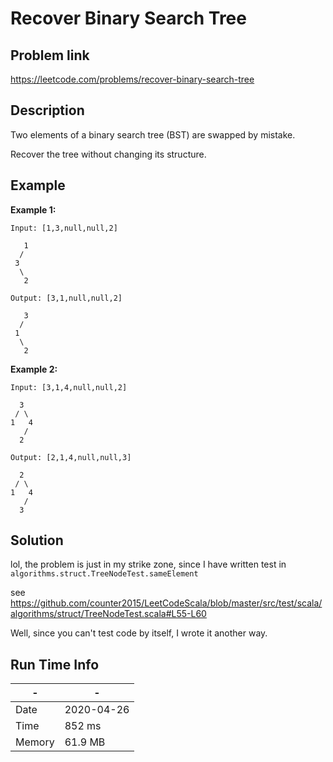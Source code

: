# Recover Binary Search Tree

## Problem link
https://leetcode.com/problems/recover-binary-search-tree

## Description

Two elements of a binary search tree (BST) are swapped by mistake.

Recover the tree without changing its structure.

## Example

**Example 1:**

```
Input: [1,3,null,null,2]

   1
  /
 3
  \
   2

Output: [3,1,null,null,2]

   3
  /
 1
  \
   2
```

**Example 2:**

```
Input: [3,1,4,null,null,2]

  3
 / \
1   4
   /
  2

Output: [2,1,4,null,null,3]

  2
 / \
1   4
   /
  3
```

## Solution
lol, the problem is just in my strike zone, since I have written test in `algorithms.struct.TreeNodeTest.sameElement`

see https://github.com/counter2015/LeetCodeScala/blob/master/src/test/scala/algorithms/struct/TreeNodeTest.scala#L55-L60

Well, since you can't test code by itself, I wrote it another way.
## Run Time Info

\- | \-
------------ | -------------
Date | 2020-04-26
Time |  852 ms
Memory |  61.9 MB
